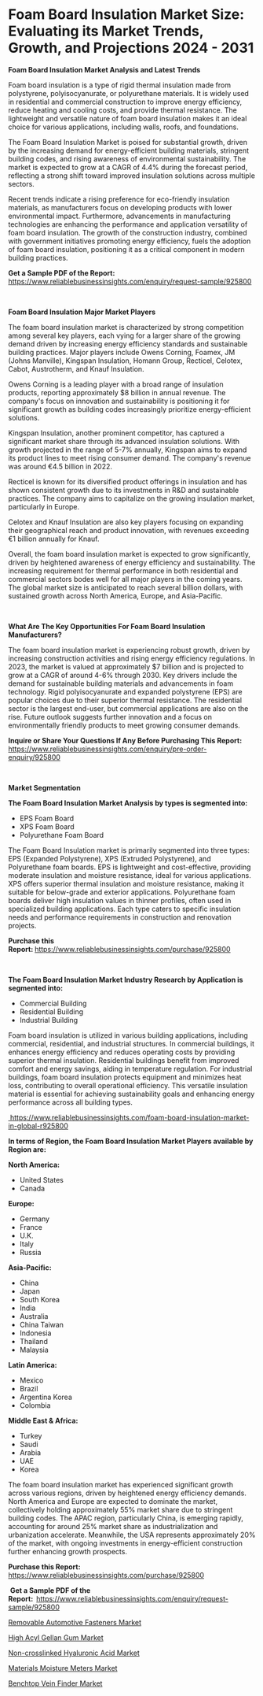 <p><h1>Foam Board Insulation Market Size: Evaluating its Market Trends, Growth, and Projections 2024 - 2031</h1></p><p><strong>Foam Board Insulation Market Analysis and Latest Trends</strong></p>
<p><p>Foam board insulation is a type of rigid thermal insulation made from polystyrene, polyisocyanurate, or polyurethane materials. It is widely used in residential and commercial construction to improve energy efficiency, reduce heating and cooling costs, and provide thermal resistance. The lightweight and versatile nature of foam board insulation makes it an ideal choice for various applications, including walls, roofs, and foundations.</p><p>The Foam Board Insulation Market is poised for substantial growth, driven by the increasing demand for energy-efficient building materials, stringent building codes, and rising awareness of environmental sustainability. The market is expected to grow at a CAGR of 4.4% during the forecast period, reflecting a strong shift toward improved insulation solutions across multiple sectors.</p><p>Recent trends indicate a rising preference for eco-friendly insulation materials, as manufacturers focus on developing products with lower environmental impact. Furthermore, advancements in manufacturing technologies are enhancing the performance and application versatility of foam board insulation. The growth of the construction industry, combined with government initiatives promoting energy efficiency, fuels the adoption of foam board insulation, positioning it as a critical component in modern building practices.</p></p>
<p><strong>Get a Sample PDF of the Report:&nbsp;</strong> <a href="https://www.reliablebusinessinsights.com/enquiry/request-sample/925800?utm_campaign=1094&utm_medium=2&utm_source=Github&utm_content=ia&utm_term=09112024&utm_id=foam-board-insulation">https://www.reliablebusinessinsights.com/enquiry/request-sample/925800</a></p>
<p>&nbsp;</p>
<p><strong>Foam Board Insulation Major Market Players</strong></p>
<p><p>The foam board insulation market is characterized by strong competition among several key players, each vying for a larger share of the growing demand driven by increasing energy efficiency standards and sustainable building practices. Major players include Owens Corning, Foamex, JM (Johns Manville), Kingspan Insulation, Homann Group, Recticel, Celotex, Cabot, Austrotherm, and Knauf Insulation.</p><p>Owens Corning is a leading player with a broad range of insulation products, reporting approximately $8 billion in annual revenue. The company's focus on innovation and sustainability is positioning it for significant growth as building codes increasingly prioritize energy-efficient solutions. </p><p>Kingspan Insulation, another prominent competitor, has captured a significant market share through its advanced insulation solutions. With growth projected in the range of 5-7% annually, Kingspan aims to expand its product lines to meet rising consumer demand. The company's revenue was around €4.5 billion in 2022. </p><p>Recticel is known for its diversified product offerings in insulation and has shown consistent growth due to its investments in R&D and sustainable practices. The company aims to capitalize on the growing insulation market, particularly in Europe.</p><p>Celotex and Knauf Insulation are also key players focusing on expanding their geographical reach and product innovation, with revenues exceeding €1 billion annually for Knauf. </p><p>Overall, the foam board insulation market is expected to grow significantly, driven by heightened awareness of energy efficiency and sustainability. The increasing requirement for thermal performance in both residential and commercial sectors bodes well for all major players in the coming years. The global market size is anticipated to reach several billion dollars, with sustained growth across North America, Europe, and Asia-Pacific.</p></p>
<p>&nbsp;</p>
<p><strong>What Are The Key Opportunities For Foam Board Insulation Manufacturers?</strong></p>
<p><p>The foam board insulation market is experiencing robust growth, driven by increasing construction activities and rising energy efficiency regulations. In 2023, the market is valued at approximately $7 billion and is projected to grow at a CAGR of around 4-6% through 2030. Key drivers include the demand for sustainable building materials and advancements in foam technology. Rigid polyisocyanurate and expanded polystyrene (EPS) are popular choices due to their superior thermal resistance. The residential sector is the largest end-user, but commercial applications are also on the rise. Future outlook suggests further innovation and a focus on environmentally friendly products to meet growing consumer demands.</p></p>
<p><strong>Inquire or Share Your Questions If Any Before Purchasing This Report:</strong> <a href="https://www.reliablebusinessinsights.com/enquiry/pre-order-enquiry/925800?utm_campaign=1094&utm_medium=2&utm_source=Github&utm_content=ia&utm_term=09112024&utm_id=foam-board-insulation">https://www.reliablebusinessinsights.com/enquiry/pre-order-enquiry/925800</a></p>
<p>&nbsp;</p>
<p><strong>Market Segmentation</strong></p>
<p><strong>The Foam Board Insulation Market Analysis by types is segmented into:</strong></p>
<p><ul><li>EPS Foam Board</li><li>XPS Foam Board</li><li>Polyurethane Foam Board</li></ul></p>
<p><p>The Foam Board Insulation market is primarily segmented into three types: EPS (Expanded Polystyrene), XPS (Extruded Polystyrene), and Polyurethane foam boards. EPS is lightweight and cost-effective, providing moderate insulation and moisture resistance, ideal for various applications. XPS offers superior thermal insulation and moisture resistance, making it suitable for below-grade and exterior applications. Polyurethane foam boards deliver high insulation values in thinner profiles, often used in specialized building applications. Each type caters to specific insulation needs and performance requirements in construction and renovation projects.</p></p>
<p><strong>Purchase this Report:&nbsp;</strong><a href="https://www.reliablebusinessinsights.com/purchase/925800?utm_campaign=1094&utm_medium=2&utm_source=Github&utm_content=ia&utm_term=09112024&utm_id=foam-board-insulation">https://www.reliablebusinessinsights.com/purchase/925800</a></p>
<p>&nbsp;</p>
<p><strong>The Foam Board Insulation Market Industry Research by Application is segmented into:</strong></p>
<p><ul><li>Commercial Building</li><li>Residential Building</li><li>Industrial Building</li></ul></p>
<p><p>Foam board insulation is utilized in various building applications, including commercial, residential, and industrial structures. In commercial buildings, it enhances energy efficiency and reduces operating costs by providing superior thermal insulation. Residential buildings benefit from improved comfort and energy savings, aiding in temperature regulation. For industrial buildings, foam board insulation protects equipment and minimizes heat loss, contributing to overall operational efficiency. This versatile insulation material is essential for achieving sustainability goals and enhancing energy performance across all building types.</p></p>
<p><a href="https://www.reliablebusinessinsights.com/foam-board-insulation-market-in-global-r925800?utm_campaign=1094&utm_medium=2&utm_source=Github&utm_content=ia&utm_term=09112024&utm_id=foam-board-insulation">&nbsp;https://www.reliablebusinessinsights.com/foam-board-insulation-market-in-global-r925800</a></p>
<p><strong>In terms of Region, the Foam Board Insulation Market Players available by Region are:</strong></p>
<p>
    <p> <strong> North America: </strong>
        <ul>
            <li>United States</li>
            <li>Canada</li>
        </ul>
        </p> 
    <p> <strong> Europe: </strong>
        <ul>
            <li>Germany</li>
            <li>France</li>
            <li>U.K.</li>
            <li>Italy</li>
            <li>Russia</li>
        </ul>
        </p> 
    <p> <strong> Asia-Pacific: </strong>
        <ul>
            <li>China</li>
            <li>Japan</li>
            <li>South Korea</li>
            <li>India</li>
            <li>Australia</li>
            <li>China Taiwan</li>
            <li>Indonesia</li>
            <li>Thailand</li>
            <li>Malaysia</li>
        </ul>
        </p> 
    <p> <strong> Latin America: </strong>
        <ul>
            <li>Mexico</li>
            <li>Brazil</li>
            <li>Argentina Korea</li>
            <li>Colombia</li>
        </ul>
        </p> 
    <p> <strong> Middle East & Africa: </strong>
        <ul>
            <li>Turkey</li>
            <li>Saudi</li>
            <li>Arabia</li>
            <li>UAE</li>
            <li>Korea</li>
        </ul>
    </p>
    </p>
<p><p>The foam board insulation market has experienced significant growth across various regions, driven by heightened energy efficiency demands. North America and Europe are expected to dominate the market, collectively holding approximately 55% market share due to stringent building codes. The APAC region, particularly China, is emerging rapidly, accounting for around 25% market share as industrialization and urbanization accelerate. Meanwhile, the USA represents approximately 20% of the market, with ongoing investments in energy-efficient construction further enhancing growth prospects.</p></p>
<p><strong>Purchase this Report: </strong><a href="https://www.reliablebusinessinsights.com/purchase/925800?utm_campaign=1094&utm_medium=2&utm_source=Github&utm_content=ia&utm_term=09112024&utm_id=foam-board-insulation">https://www.reliablebusinessinsights.com/purchase/925800</a></p>
<p>&nbsp;<strong>Get a Sample PDF of the Report:&nbsp;&nbsp;</strong><a href="https://www.reliablebusinessinsights.com/enquiry/request-sample/925800?utm_campaign=1094&utm_medium=2&utm_source=Github&utm_content=ia&utm_term=09112024&utm_id=foam-board-insulation">https://www.reliablebusinessinsights.com/enquiry/request-sample/925800</a></p>
<p><strong></strong></p>
<p><p><a href="https://www.linkedin.com/pulse/removable-automotive-fasteners-industry-resonance-63-amplification-yamle?utm_campaign=1094&utm_medium=2&utm_source=Github&utm_content=ia&utm_term=09112024&utm_id=foam-board-insulation">Removable Automotive Fasteners Market</a></p><p><a href="https://github.com/florjvdva/Market-Research-Report-List-1/blob/main/high-acyl-gellan-gum-market.md?utm_campaign=1094&utm_medium=2&utm_source=Github&utm_content=ia&utm_term=09112024&utm_id=foam-board-insulation">High Acyl Gellan Gum Market</a></p><p><a href="https://issuu.com/reportprime-2/docs/non-crosslinked-hyaluronic-acid-mar_a282b1858df1a0?utm_campaign=1094&utm_medium=2&utm_source=Github&utm_content=ia&utm_term=09112024&utm_id=foam-board-insulation">Non-crosslinked Hyaluronic Acid Market</a></p><p><a href="https://issuu.com/reportprime-2/docs/materials-moisture-meters-market-si_bb57dbc2aa81e4?utm_campaign=1094&utm_medium=2&utm_source=Github&utm_content=ia&utm_term=09112024&utm_id=foam-board-insulation">Materials Moisture Meters Market</a></p><p><a href="https://www.linkedin.com/pulse/global-benchtop-vein-finder-market-analysis-key-trends-pia5e?utm_campaign=1094&utm_medium=2&utm_source=Github&utm_content=ia&utm_term=09112024&utm_id=foam-board-insulation">Benchtop Vein Finder Market</a></p></p>